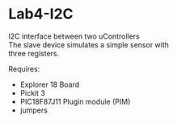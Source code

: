 # Lab4-I2C
I2C interface between two uControllers  
The slave device simulates a simple sensor with  
three registers.  

Requires:  
* Explorer 18 Board
* Pickit 3
* PIC18F87J11 Plugin module (PIM)
* jumpers  
